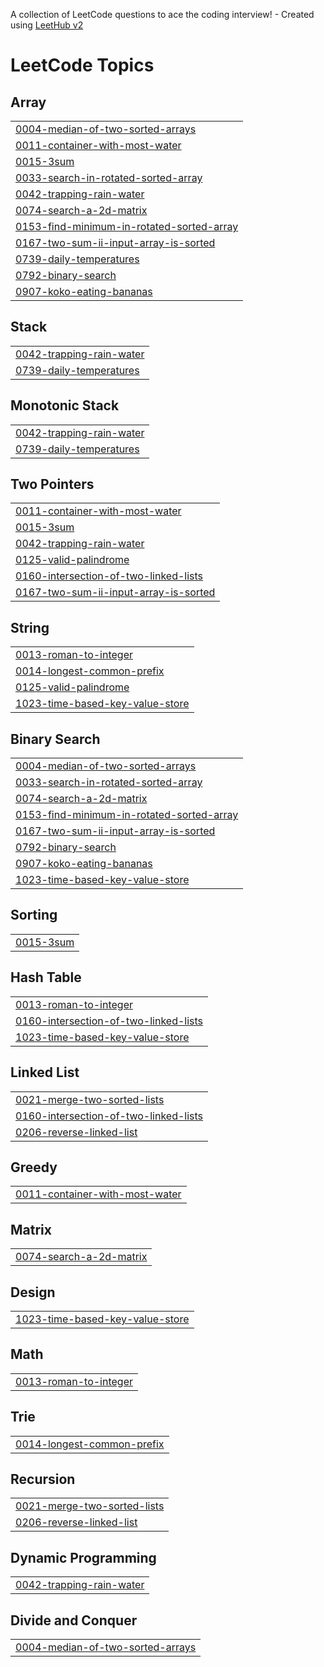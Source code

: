 A collection of LeetCode questions to ace the coding interview! - Created using [LeetHub v2](https://github.com/arunbhardwaj/LeetHub-2.0)
<!---LeetCode Topics Start-->
# LeetCode Topics
## Array
|  |
| ------- |
| [0004-median-of-two-sorted-arrays](https://github.com/mehant-kr/My-Leetcode-Solutions/tree/master/0004-median-of-two-sorted-arrays) |
| [0011-container-with-most-water](https://github.com/mehant-kr/My-Leetcode-Solutions/tree/master/0011-container-with-most-water) |
| [0015-3sum](https://github.com/mehant-kr/My-Leetcode-Solutions/tree/master/0015-3sum) |
| [0033-search-in-rotated-sorted-array](https://github.com/mehant-kr/My-Leetcode-Solutions/tree/master/0033-search-in-rotated-sorted-array) |
| [0042-trapping-rain-water](https://github.com/mehant-kr/My-Leetcode-Solutions/tree/master/0042-trapping-rain-water) |
| [0074-search-a-2d-matrix](https://github.com/mehant-kr/My-Leetcode-Solutions/tree/master/0074-search-a-2d-matrix) |
| [0153-find-minimum-in-rotated-sorted-array](https://github.com/mehant-kr/My-Leetcode-Solutions/tree/master/0153-find-minimum-in-rotated-sorted-array) |
| [0167-two-sum-ii-input-array-is-sorted](https://github.com/mehant-kr/My-Leetcode-Solutions/tree/master/0167-two-sum-ii-input-array-is-sorted) |
| [0739-daily-temperatures](https://github.com/mehant-kr/My-Leetcode-Solutions/tree/master/0739-daily-temperatures) |
| [0792-binary-search](https://github.com/mehant-kr/My-Leetcode-Solutions/tree/master/0792-binary-search) |
| [0907-koko-eating-bananas](https://github.com/mehant-kr/My-Leetcode-Solutions/tree/master/0907-koko-eating-bananas) |
## Stack
|  |
| ------- |
| [0042-trapping-rain-water](https://github.com/mehant-kr/My-Leetcode-Solutions/tree/master/0042-trapping-rain-water) |
| [0739-daily-temperatures](https://github.com/mehant-kr/My-Leetcode-Solutions/tree/master/0739-daily-temperatures) |
## Monotonic Stack
|  |
| ------- |
| [0042-trapping-rain-water](https://github.com/mehant-kr/My-Leetcode-Solutions/tree/master/0042-trapping-rain-water) |
| [0739-daily-temperatures](https://github.com/mehant-kr/My-Leetcode-Solutions/tree/master/0739-daily-temperatures) |
## Two Pointers
|  |
| ------- |
| [0011-container-with-most-water](https://github.com/mehant-kr/My-Leetcode-Solutions/tree/master/0011-container-with-most-water) |
| [0015-3sum](https://github.com/mehant-kr/My-Leetcode-Solutions/tree/master/0015-3sum) |
| [0042-trapping-rain-water](https://github.com/mehant-kr/My-Leetcode-Solutions/tree/master/0042-trapping-rain-water) |
| [0125-valid-palindrome](https://github.com/mehant-kr/My-Leetcode-Solutions/tree/master/0125-valid-palindrome) |
| [0160-intersection-of-two-linked-lists](https://github.com/mehant-kr/My-Leetcode-Solutions/tree/master/0160-intersection-of-two-linked-lists) |
| [0167-two-sum-ii-input-array-is-sorted](https://github.com/mehant-kr/My-Leetcode-Solutions/tree/master/0167-two-sum-ii-input-array-is-sorted) |
## String
|  |
| ------- |
| [0013-roman-to-integer](https://github.com/mehant-kr/My-Leetcode-Solutions/tree/master/0013-roman-to-integer) |
| [0014-longest-common-prefix](https://github.com/mehant-kr/My-Leetcode-Solutions/tree/master/0014-longest-common-prefix) |
| [0125-valid-palindrome](https://github.com/mehant-kr/My-Leetcode-Solutions/tree/master/0125-valid-palindrome) |
| [1023-time-based-key-value-store](https://github.com/mehant-kr/My-Leetcode-Solutions/tree/master/1023-time-based-key-value-store) |
## Binary Search
|  |
| ------- |
| [0004-median-of-two-sorted-arrays](https://github.com/mehant-kr/My-Leetcode-Solutions/tree/master/0004-median-of-two-sorted-arrays) |
| [0033-search-in-rotated-sorted-array](https://github.com/mehant-kr/My-Leetcode-Solutions/tree/master/0033-search-in-rotated-sorted-array) |
| [0074-search-a-2d-matrix](https://github.com/mehant-kr/My-Leetcode-Solutions/tree/master/0074-search-a-2d-matrix) |
| [0153-find-minimum-in-rotated-sorted-array](https://github.com/mehant-kr/My-Leetcode-Solutions/tree/master/0153-find-minimum-in-rotated-sorted-array) |
| [0167-two-sum-ii-input-array-is-sorted](https://github.com/mehant-kr/My-Leetcode-Solutions/tree/master/0167-two-sum-ii-input-array-is-sorted) |
| [0792-binary-search](https://github.com/mehant-kr/My-Leetcode-Solutions/tree/master/0792-binary-search) |
| [0907-koko-eating-bananas](https://github.com/mehant-kr/My-Leetcode-Solutions/tree/master/0907-koko-eating-bananas) |
| [1023-time-based-key-value-store](https://github.com/mehant-kr/My-Leetcode-Solutions/tree/master/1023-time-based-key-value-store) |
## Sorting
|  |
| ------- |
| [0015-3sum](https://github.com/mehant-kr/My-Leetcode-Solutions/tree/master/0015-3sum) |
## Hash Table
|  |
| ------- |
| [0013-roman-to-integer](https://github.com/mehant-kr/My-Leetcode-Solutions/tree/master/0013-roman-to-integer) |
| [0160-intersection-of-two-linked-lists](https://github.com/mehant-kr/My-Leetcode-Solutions/tree/master/0160-intersection-of-two-linked-lists) |
| [1023-time-based-key-value-store](https://github.com/mehant-kr/My-Leetcode-Solutions/tree/master/1023-time-based-key-value-store) |
## Linked List
|  |
| ------- |
| [0021-merge-two-sorted-lists](https://github.com/mehant-kr/My-Leetcode-Solutions/tree/master/0021-merge-two-sorted-lists) |
| [0160-intersection-of-two-linked-lists](https://github.com/mehant-kr/My-Leetcode-Solutions/tree/master/0160-intersection-of-two-linked-lists) |
| [0206-reverse-linked-list](https://github.com/mehant-kr/My-Leetcode-Solutions/tree/master/0206-reverse-linked-list) |
## Greedy
|  |
| ------- |
| [0011-container-with-most-water](https://github.com/mehant-kr/My-Leetcode-Solutions/tree/master/0011-container-with-most-water) |
## Matrix
|  |
| ------- |
| [0074-search-a-2d-matrix](https://github.com/mehant-kr/My-Leetcode-Solutions/tree/master/0074-search-a-2d-matrix) |
## Design
|  |
| ------- |
| [1023-time-based-key-value-store](https://github.com/mehant-kr/My-Leetcode-Solutions/tree/master/1023-time-based-key-value-store) |
## Math
|  |
| ------- |
| [0013-roman-to-integer](https://github.com/mehant-kr/My-Leetcode-Solutions/tree/master/0013-roman-to-integer) |
## Trie
|  |
| ------- |
| [0014-longest-common-prefix](https://github.com/mehant-kr/My-Leetcode-Solutions/tree/master/0014-longest-common-prefix) |
## Recursion
|  |
| ------- |
| [0021-merge-two-sorted-lists](https://github.com/mehant-kr/My-Leetcode-Solutions/tree/master/0021-merge-two-sorted-lists) |
| [0206-reverse-linked-list](https://github.com/mehant-kr/My-Leetcode-Solutions/tree/master/0206-reverse-linked-list) |
## Dynamic Programming
|  |
| ------- |
| [0042-trapping-rain-water](https://github.com/mehant-kr/My-Leetcode-Solutions/tree/master/0042-trapping-rain-water) |
## Divide and Conquer
|  |
| ------- |
| [0004-median-of-two-sorted-arrays](https://github.com/mehant-kr/My-Leetcode-Solutions/tree/master/0004-median-of-two-sorted-arrays) |
<!---LeetCode Topics End-->